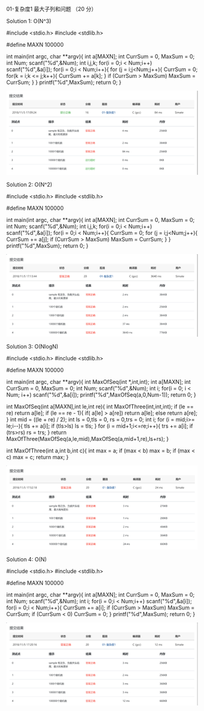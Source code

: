 01-复杂度1 最大子列和问题 （20 分）

Solution 1: O(N^3)

#include <stdio.h>
#include <stdlib.h>

#define MAXN 100000

int main(int argc, char **argv){
    int a[MAXN];
    int CurrSum = 0, MaxSum = 0;
    int Num;
    scanf("%d",&Num);
    int i,j,k;
    for(i = 0;i < Num;i++) scanf("%d",&a[i]);
    for(i = 0;i < Num;i++){
        for (j = i;j<Num;j++){
            CurrSum = 0;
            for(k = i;k <= j;k++){
                CurrSum += a[k];
            }
            if (CurrSum > MaxSum) MaxSum = CurrSum;
        }
    }
    printf("%d",MaxSum);
    return 0;
}

![image](https://raw.githubusercontent.com/Ritue/PTA-MOOC-Data-Structure-2018-Fall/master/image/01-Solution-1.png)





Solution 2: O(N^2)

#include <stdio.h>
#include <stdlib.h>

#define MAXN 100000

int main(int argc, char **argv){
    int a[MAXN];
    int CurrSum = 0, MaxSum = 0;
    int Num;
    scanf("%d",&Num);
    int i,j,k;
    for(i = 0;i < Num;i++) scanf("%d",&a[i]);
    for(i = 0;i < Num;i++){
          CurrSum = 0;
        for (j = i;j<Num;j++){
                CurrSum += a[j];
            if (CurrSum > MaxSum) MaxSum = CurrSum;
        }
    }
    printf("%d",MaxSum);
    return 0;
}

![image](http://github.com/Ritue/PTA-MOOC-Data-Structure-2018-Fall/raw/master/image/01-Solution-2.png)



Solution 3: O(NlogN)

#include <stdio.h>
#include <stdlib.h>

#define MAXN 100000

int main(int argc, char **argv){
    int MaxOfSeq(int *,int,int);
    int a[MAXN];
    int CurrSum = 0, MaxSum = 0;
    int Num;
    scanf("%d",&Num);
    int i;
    for(i = 0; i < Num; i++) scanf("%d",&a[i]);
    printf("%d",MaxOfSeq(a,0,Num-1));
    return 0;
}

int MaxOfSeq(int a[MAXN],int le,int re){
    int MaxOfThree(int,int,int);
    if (le == re) return a[le];
    if (le == re - 1){
        if( a[le] > a[re]) return a[le];
        else return a[re];
    }
    int mid = ((le + re) / 2);
    int ls = 0,tls = 0, rs = 0,trs = 0;
    int i;
    for (i = mid;i>= le;i--){
        tls += a[i];
        if (tls>ls) ls = tls;
    }
    for (i = mid+1;i<=re;i++){
        trs += a[i];
        if (trs>rs) rs = trs;
    }
    return MaxOfThree(MaxOfSeq(a,le,mid),MaxOfSeq(a,mid+1,re),ls+rs);
}


int MaxOfThree(int a,int b,int c){
    int max = a;
    if (max < b) max = b;
    if (max < c) max = c;
    return max;
}

![image](http://github.com/Ritue/PTA-MOOC-Data-Structure-2018-Fall/raw/master/image/01-Solution-3.png)



Solution 4: O(N)

#include <stdio.h>
#include <stdlib.h>

#define MAXN 100000

int main(int argc, char **argv){
    int a[MAXN];
    int CurrSum = 0, MaxSum = 0;
    int Num;
    scanf("%d",&Num);
    int i;
    for(i = 0;i < Num;i++) scanf("%d",&a[i]);
    for(i = 0;i < Num;i++){
        CurrSum += a[i];
            if (CurrSum > MaxSum) MaxSum = CurrSum;
            if (CurrSum < 0) CurrSum = 0;
    }
    printf("%d",MaxSum);
    return 0;
}

![image](http://github.com/Ritue/PTA-MOOC-Data-Structure-2018-Fall/raw/master/image/01-Solution-4.png)


